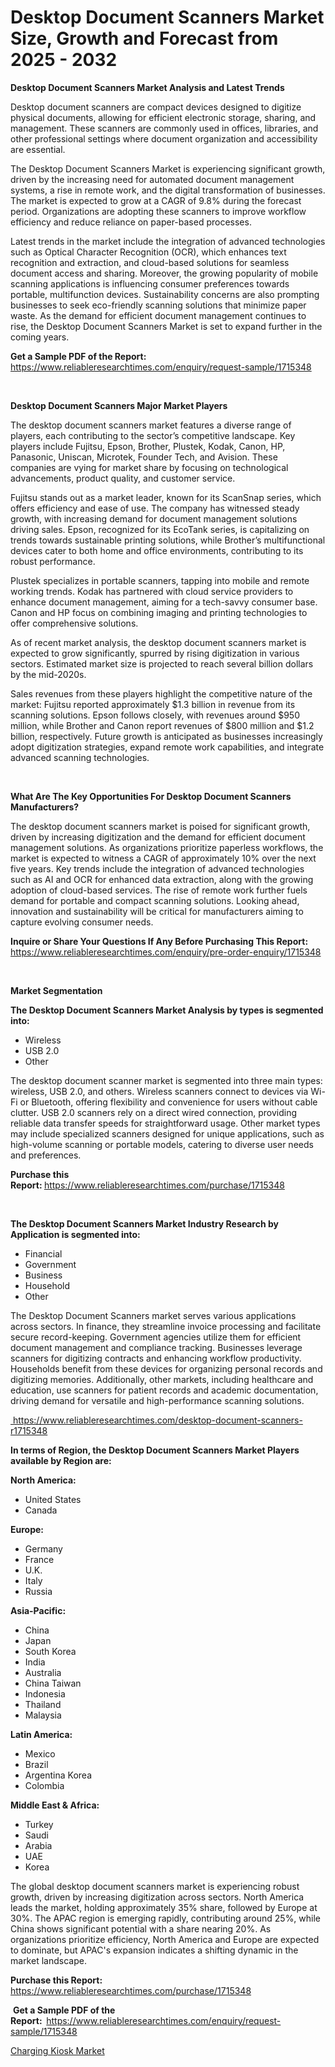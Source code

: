 <p><h1>Desktop Document Scanners Market Size, Growth and Forecast from 2025 - 2032</h1></p><p><strong>Desktop Document Scanners Market Analysis and Latest Trends</strong></p>
<p><p>Desktop document scanners are compact devices designed to digitize physical documents, allowing for efficient electronic storage, sharing, and management. These scanners are commonly used in offices, libraries, and other professional settings where document organization and accessibility are essential.</p><p>The Desktop Document Scanners Market is experiencing significant growth, driven by the increasing need for automated document management systems, a rise in remote work, and the digital transformation of businesses. The market is expected to grow at a CAGR of 9.8% during the forecast period. Organizations are adopting these scanners to improve workflow efficiency and reduce reliance on paper-based processes.</p><p>Latest trends in the market include the integration of advanced technologies such as Optical Character Recognition (OCR), which enhances text recognition and extraction, and cloud-based solutions for seamless document access and sharing. Moreover, the growing popularity of mobile scanning applications is influencing consumer preferences towards portable, multifunction devices. Sustainability concerns are also prompting businesses to seek eco-friendly scanning solutions that minimize paper waste. As the demand for efficient document management continues to rise, the Desktop Document Scanners Market is set to expand further in the coming years.</p></p>
<p><strong>Get a Sample PDF of the Report:&nbsp;</strong> <a href="https://www.reliableresearchtimes.com/enquiry/request-sample/1715348?utm_campaign=2479&utm_medium=2&utm_source=Github&utm_content=ia&utm_term=19022025&utm_id=desktop-document-scanners">https://www.reliableresearchtimes.com/enquiry/request-sample/1715348</a></p>
<p>&nbsp;</p>
<p><strong>Desktop Document Scanners Major Market Players</strong></p>
<p><p>The desktop document scanners market features a diverse range of players, each contributing to the sector’s competitive landscape. Key players include Fujitsu, Epson, Brother, Plustek, Kodak, Canon, HP, Panasonic, Uniscan, Microtek, Founder Tech, and Avision. These companies are vying for market share by focusing on technological advancements, product quality, and customer service.</p><p>Fujitsu stands out as a market leader, known for its ScanSnap series, which offers efficiency and ease of use. The company has witnessed steady growth, with increasing demand for document management solutions driving sales. Epson, recognized for its EcoTank series, is capitalizing on trends towards sustainable printing solutions, while Brother’s multifunctional devices cater to both home and office environments, contributing to its robust performance.</p><p>Plustek specializes in portable scanners, tapping into mobile and remote working trends. Kodak has partnered with cloud service providers to enhance document management, aiming for a tech-savvy consumer base. Canon and HP focus on combining imaging and printing technologies to offer comprehensive solutions.</p><p>As of recent market analysis, the desktop document scanners market is expected to grow significantly, spurred by rising digitization in various sectors. Estimated market size is projected to reach several billion dollars by the mid-2020s.</p><p>Sales revenues from these players highlight the competitive nature of the market: Fujitsu reported approximately $1.3 billion in revenue from its scanning solutions. Epson follows closely, with revenues around $950 million, while Brother and Canon report revenues of $800 million and $1.2 billion, respectively. Future growth is anticipated as businesses increasingly adopt digitization strategies, expand remote work capabilities, and integrate advanced scanning technologies.</p></p>
<p>&nbsp;</p>
<p><strong>What Are The Key Opportunities For Desktop Document Scanners Manufacturers?</strong></p>
<p><p>The desktop document scanners market is poised for significant growth, driven by increasing digitization and the demand for efficient document management solutions. As organizations prioritize paperless workflows, the market is expected to witness a CAGR of approximately 10% over the next five years. Key trends include the integration of advanced technologies such as AI and OCR for enhanced data extraction, along with the growing adoption of cloud-based services. The rise of remote work further fuels demand for portable and compact scanning solutions. Looking ahead, innovation and sustainability will be critical for manufacturers aiming to capture evolving consumer needs.</p></p>
<p><strong>Inquire or Share Your Questions If Any Before Purchasing This Report:</strong> <a href="https://www.reliableresearchtimes.com/enquiry/pre-order-enquiry/1715348?utm_campaign=2479&utm_medium=2&utm_source=Github&utm_content=ia&utm_term=19022025&utm_id=desktop-document-scanners">https://www.reliableresearchtimes.com/enquiry/pre-order-enquiry/1715348</a></p>
<p>&nbsp;</p>
<p><strong>Market Segmentation</strong></p>
<p><strong>The Desktop Document Scanners Market Analysis by types is segmented into:</strong></p>
<p><ul><li>Wireless</li><li>USB 2.0</li><li>Other</li></ul></p>
<p><p>The desktop document scanner market is segmented into three main types: wireless, USB 2.0, and others. Wireless scanners connect to devices via Wi-Fi or Bluetooth, offering flexibility and convenience for users without cable clutter. USB 2.0 scanners rely on a direct wired connection, providing reliable data transfer speeds for straightforward usage. Other market types may include specialized scanners designed for unique applications, such as high-volume scanning or portable models, catering to diverse user needs and preferences.</p></p>
<p><strong>Purchase this Report:&nbsp;</strong><a href="https://www.reliableresearchtimes.com/purchase/1715348?utm_campaign=2479&utm_medium=2&utm_source=Github&utm_content=ia&utm_term=19022025&utm_id=desktop-document-scanners">https://www.reliableresearchtimes.com/purchase/1715348</a></p>
<p>&nbsp;</p>
<p><strong>The Desktop Document Scanners Market Industry Research by Application is segmented into:</strong></p>
<p><ul><li>Financial</li><li>Government</li><li>Business</li><li>Household</li><li>Other</li></ul></p>
<p><p>The Desktop Document Scanners market serves various applications across sectors. In finance, they streamline invoice processing and facilitate secure record-keeping. Government agencies utilize them for efficient document management and compliance tracking. Businesses leverage scanners for digitizing contracts and enhancing workflow productivity. Households benefit from these devices for organizing personal records and digitizing memories. Additionally, other markets, including healthcare and education, use scanners for patient records and academic documentation, driving demand for versatile and high-performance scanning solutions.</p></p>
<p><a href="https://www.reliableresearchtimes.com/desktop-document-scanners-r1715348?utm_campaign=2479&utm_medium=2&utm_source=Github&utm_content=ia&utm_term=19022025&utm_id=desktop-document-scanners">&nbsp;https://www.reliableresearchtimes.com/desktop-document-scanners-r1715348</a></p>
<p><strong>In terms of Region, the Desktop Document Scanners Market Players available by Region are:</strong></p>
<p>
    <p> <strong> North America: </strong>
        <ul>
            <li>United States</li>
            <li>Canada</li>
        </ul>
        </p> 
    <p> <strong> Europe: </strong>
        <ul>
            <li>Germany</li>
            <li>France</li>
            <li>U.K.</li>
            <li>Italy</li>
            <li>Russia</li>
        </ul>
        </p> 
    <p> <strong> Asia-Pacific: </strong>
        <ul>
            <li>China</li>
            <li>Japan</li>
            <li>South Korea</li>
            <li>India</li>
            <li>Australia</li>
            <li>China Taiwan</li>
            <li>Indonesia</li>
            <li>Thailand</li>
            <li>Malaysia</li>
        </ul>
        </p> 
    <p> <strong> Latin America: </strong>
        <ul>
            <li>Mexico</li>
            <li>Brazil</li>
            <li>Argentina Korea</li>
            <li>Colombia</li>
        </ul>
        </p> 
    <p> <strong> Middle East & Africa: </strong>
        <ul>
            <li>Turkey</li>
            <li>Saudi</li>
            <li>Arabia</li>
            <li>UAE</li>
            <li>Korea</li>
        </ul>
    </p>
    </p>
<p><p>The global desktop document scanners market is experiencing robust growth, driven by increasing digitization across sectors. North America leads the market, holding approximately 35% share, followed by Europe at 30%. The APAC region is emerging rapidly, contributing around 25%, while China shows significant potential with a share nearing 20%. As organizations prioritize efficiency, North America and Europe are expected to dominate, but APAC's expansion indicates a shifting dynamic in the market landscape.</p></p>
<p><strong>Purchase this Report: </strong><a href="https://www.reliableresearchtimes.com/purchase/1715348?utm_campaign=2479&utm_medium=2&utm_source=Github&utm_content=ia&utm_term=19022025&utm_id=desktop-document-scanners">https://www.reliableresearchtimes.com/purchase/1715348</a></p>
<p>&nbsp;<strong>Get a Sample PDF of the Report:&nbsp;&nbsp;</strong><a href="https://www.reliableresearchtimes.com/enquiry/request-sample/1715348?utm_campaign=2479&utm_medium=2&utm_source=Github&utm_content=ia&utm_term=19022025&utm_id=desktop-document-scanners">https://www.reliableresearchtimes.com/enquiry/request-sample/1715348</a></p>
<p><strong></strong></p>
<p><p><a href="https://github.com/lizamflotow/Market-Research-Report-List-1/blob/main/charging-kiosk-market.md?utm_campaign=2479&utm_medium=2&utm_source=Github&utm_content=ia&utm_term=19022025&utm_id=desktop-document-scanners">Charging Kiosk Market</a></p></p>